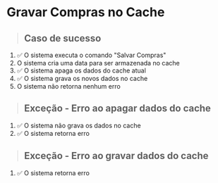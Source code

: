 # Gravar Compras no Cache

> ## Caso de sucesso

1. ✅ O sistema executa o comando "Salvar Compras"
2. O sistema cria uma data para ser armazenada no cache
3. ✅ O sistema apaga os dados do cache atual
4. ✅ O sistema grava os novos dados no cache
5. O sistema não retorna nenhum erro

> ## Exceção - Erro ao apagar dados do cache

1. ✅ O sistema não grava os dados no cache
2. ✅ O sistema retorna erro

> ## Exceção - Erro ao gravar dados do cache

1. ✅ O sistema retorna erro
